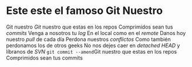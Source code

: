 # Este este el famoso Git Nuestro
Git nuestro 
*Git* nuestro que estas en los repos  Comprimidos sean tus *commits*  Venga a nosotros tu *log* 
En el local como en el *remote*  Danos hoy nuestro *pull* de cada día  Perdona nuestros *conflictos* 
Como también perdonamos los de otros geeks 
No nos dejes caer en *detached HEAD*  y líbranos de *SVN* 
`git commit --amend`Git nuestro que estas en los repos  Comprimidos sean tus commits 
